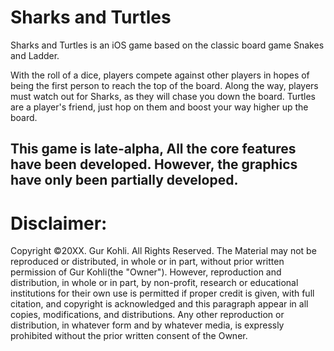 # Sharks and Turtles

Sharks and Turtles is an iOS game based on the classic board game Snakes and Ladder. 

With the roll of a dice, players compete against other players in hopes of being the first person to reach the top of the board. Along the way, players must watch out for Sharks, as they will chase you down the board. Turtles are a player's friend, just hop on them and boost your way higher up the board.

## This game is late-alpha, All the core features have been developed. However, the graphics have only been partially developed.

# Disclaimer:
Copyright ©20XX. Gur Kohli. All Rights Reserved.
The Material may not be reproduced or distributed, in whole or in part, without prior written permission of Gur Kohli(the "Owner"). However, reproduction and distribution, in whole or in part, by non-profit, research or educational institutions for their own use is permitted if proper credit is given, with full citation, and copyright is acknowledged and this paragraph appear in all copies, modifications, and distributions. Any other reproduction or distribution, in whatever form and by whatever media, is expressly prohibited without the prior written consent of the Owner.
